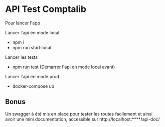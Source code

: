 # API Test Comptalib

Pour lancer l'app

Lancer l'api en mode local

- npm i
- npm run start:local

Lancer les tests

- npm run test (Démarrer l'api en mode local avant)

Lancer l'api en mode prod

- docker-compose up


## Bonus

Un swagger à été mis en place pour tester les routes facilement et ainsi avoir une mini documentation, accessible sur http://localhost:****/api-doc/